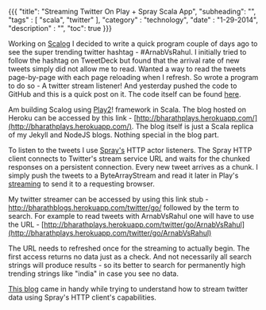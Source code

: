 {{{
    "title": "Streaming Twitter On Play + Spray Scala App",
    "subheading": "",
    "tags" : [ "scala", "twitter" ],
    "category" : "technology",
    "date" : "1-29-2014",
    "description" : "",
    "toc": true
}}}

Working on [Scalog](http://bharathwrites.in/posts/scala-projects-in-the-making/#scalog) I decided to write a quick program couple of days ago to see the super trending twitter hashtag - #ArnabVsRahul. I initially tried to follow the hashtag on TweetDeck but found that the arrival rate of new tweets simply did not allow me to read. Wanted a way to read the tweets page-by-page with each page reloading when I refresh. So wrote a program to do so - A twitter stream listener! And yesterday pushed the code to GitHub and this is a quick post on it. The code itself can be found [here](https://github.com/bharath12345/playing).

Am building Scalog using [Play2](http://www.playframework.com/)! framework in Scala. The blog hosted on Heroku can be accessed by this link - [http://bharathplays.herokuapp.com/](http://bharathplays.herokuapp.com/). The blog itself is just a Scala replica of my Jekyll and NodeJS blogs. Nothing special in the blog part.

To listen to the tweets I use [Spray's](http://spray.io/) HTTP actor listeners. The Spray HTTP client connects to Twitter's stream service URL and waits for the chunked responses on a persistent connection. Every new tweet arrives as a chunk. I simply push the tweets to a ByteArrayStream and read it later in Play's [streaming](http://www.playframework.com/documentation/2.2.x/ScalaStream) to send it to a requesting browser.

My twitter streamer can be accessed by using this link stub - http://bharathblogs.herokuapp.com/twitter/go/ followed by the term to search. For example to read tweets with ArnabVsRahul one will have to use the URL - [http://bharathplays.herokuapp.com/twitter/go/ArnabVsRahul](http://bharathplays.herokuapp.com/twitter/go/ArnabVsRahul)

The URL needs to refreshed once for the streaming to actually begin. The first access returns no data just as a check. And not necessarily all search strings will produce results - so its better to search for permanently high trending strings like "india" in case you see no data.

[This blog](http://www.cakesolutions.net/teamblogs/2013/12/08/streaming-twitter-api-in-akka-and-spray/) came in handy while trying to understand how to stream twitter data using Spray's HTTP client's capabilities.



